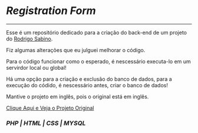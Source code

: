 # __*Registration Form*__

---

Esse é um repositório dedicado para a criação do back-end de um projeto do [Rodrigo Sabino](https://github.com/sabinorodrigo).

Fiz algumas alterações que eu julguei melhorar o código.

Para o código funcionar como o esperado, é nescessário executa-lo em um servirdor local ou global!

Há uma opção para a criação e exclusão do banco de dados, para a execução do códido, é nescessário antes, criar o banco de dados!

Mantive o projeto em inglês, pois o original está em inglês.

[Clique Aqui e Veja o Projeto Original](https://github.com/sabinorodrigo/resgistration-form)

### *PHP | HTML | CSS | MYSQL*
